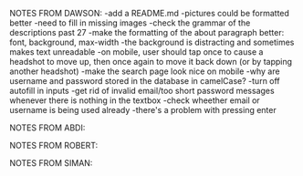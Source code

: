 NOTES FROM DAWSON:
-add a README.md
-pictures could be formatted better
-need to fill in missing images
-check the grammar of the descriptions past 27
-make the formatting of the about paragraph better: font, background, max-width
-the background is distracting and sometimes makes text unreadable
-on mobile, user should tap once to cause a headshot to move up, then once again to move it back down (or by tapping another headshot)
-make the search page look nice on mobile
-why are username and password stored in the database in camelCase?
-turn off autofill in inputs
-get rid of invalid email/too short password messages whenever there is nothing in the textbox
-check wheether email or username is being used already
-there's a problem with pressing enter

NOTES FROM ABDI:

NOTES FROM ROBERT:

NOTES FROM SIMAN: